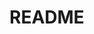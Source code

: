 # README
<!-- [README.md] NO code -->

<!-- 
## ↓ テーブルテンプレート

テーブル
|Column |Type |Options |
||||

※例※※
|nickname    |string|null: false|
|email       |string|null: false, unique: true|
※※※※※

### Association

※例※※
- has_many :books
- belongs_to :user
※※※※※

-->